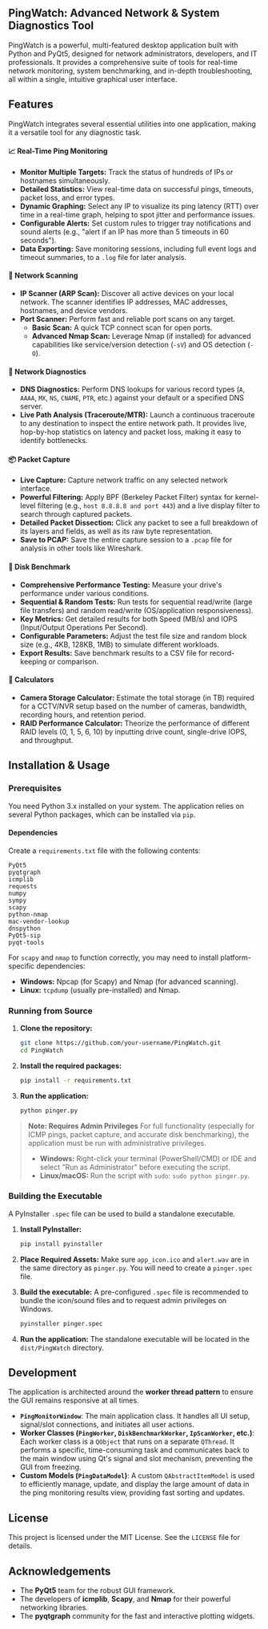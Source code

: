 ## PingWatch: Advanced Network & System Diagnostics Tool

PingWatch is a powerful, multi-featured desktop application built with Python and PyQt5, designed for network administrators, developers, and IT professionals. It provides a comprehensive suite of tools for real-time network monitoring, system benchmarking, and in-depth troubleshooting, all within a single, intuitive graphical user interface.

 <!-- It's highly recommended to add a screenshot of your app here -->

## Features

PingWatch integrates several essential utilities into one application, making it a versatile tool for any diagnostic task.

#### 📈 **Real-Time Ping Monitoring**
- **Monitor Multiple Targets:** Track the status of hundreds of IPs or hostnames simultaneously.
- **Detailed Statistics:** View real-time data on successful pings, timeouts, packet loss, and error types.
- **Dynamic Graphing:** Select any IP to visualize its ping latency (RTT) over time in a real-time graph, helping to spot jitter and performance issues.
- **Configurable Alerts:** Set custom rules to trigger tray notifications and sound alerts (e.g., "alert if an IP has more than 5 timeouts in 60 seconds").
- **Data Exporting:** Save monitoring sessions, including full event logs and timeout summaries, to a `.log` file for later analysis.

#### 📡 **Network Scanning**
- **IP Scanner (ARP Scan):** Discover all active devices on your local network. The scanner identifies IP addresses, MAC addresses, hostnames, and device vendors.
- **Port Scanner:** Perform fast and reliable port scans on any target.
  - **Basic Scan:** A quick TCP connect scan for open ports.
  - **Advanced Nmap Scan:** Leverage Nmap (if installed) for advanced capabilities like service/version detection (`-sV`) and OS detection (`-O`).

#### 🔬 **Network Diagnostics**
- **DNS Diagnostics:** Perform DNS lookups for various record types (`A`, `AAAA`, `MX`, `NS`, `CNAME`, `PTR`, etc.) against your default or a specified DNS server.
- **Live Path Analysis (Traceroute/MTR):** Launch a continuous traceroute to any destination to inspect the entire network path. It provides live, hop-by-hop statistics on latency and packet loss, making it easy to identify bottlenecks.

#### 📦 **Packet Capture**
- **Live Capture:** Capture network traffic on any selected network interface.
- **Powerful Filtering:** Apply BPF (Berkeley Packet Filter) syntax for kernel-level filtering (e.g., `host 8.8.8.8 and port 443`) and a live display filter to search through captured packets.
- **Detailed Packet Dissection:** Click any packet to see a full breakdown of its layers and fields, as well as its raw byte representation.
- **Save to PCAP:** Save the entire capture session to a `.pcap` file for analysis in other tools like Wireshark.

#### 💾 **Disk Benchmark**
- **Comprehensive Performance Testing:** Measure your drive's performance under various conditions.
- **Sequential & Random Tests:** Run tests for sequential read/write (large file transfers) and random read/write (OS/application responsiveness).
- **Key Metrics:** Get detailed results for both Speed (MB/s) and IOPS (Input/Output Operations Per Second).
- **Configurable Parameters:** Adjust the test file size and random block size (e.g., 4KB, 128KB, 1MB) to simulate different workloads.
- **Export Results:** Save benchmark results to a CSV file for record-keeping or comparison.

#### 🧮 **Calculators**
- **Camera Storage Calculator:** Estimate the total storage (in TB) required for a CCTV/NVR setup based on the number of cameras, bandwidth, recording hours, and retention period.
- **RAID Performance Calculator:** Theorize the performance of different RAID levels (0, 1, 5, 6, 10) by inputting drive count, single-drive IOPS, and throughput.

## Installation & Usage

### Prerequisites
You need Python 3.x installed on your system. The application relies on several Python packages, which can be installed via `pip`.

#### Dependencies
Create a `requirements.txt` file with the following contents:
```
PyQt5
pyqtgraph
icmplib
requests
numpy
sympy
scapy
python-nmap
mac-vendor-lookup
dnspython
PyQt5-sip
pyqt-tools
```

For `scapy` and `nmap` to function correctly, you may need to install platform-specific dependencies:
- **Windows:** Npcap (for Scapy) and Nmap (for advanced scanning).
- **Linux:** `tcpdump` (usually pre-installed) and Nmap.

### Running from Source
1.  **Clone the repository:**
    ```sh
    git clone https://github.com/your-username/PingWatch.git
    cd PingWatch
    ```

2.  **Install the required packages:**
    ```sh
    pip install -r requirements.txt
    ```

3.  **Run the application:**
    ```sh
    python pinger.py
    ```
> **Note: Requires Admin Privileges**
> For full functionality (especially for ICMP pings, packet capture, and accurate disk benchmarking), the application must be run with administrative privileges.
> - **Windows:** Right-click your terminal (PowerShell/CMD) or IDE and select "Run as Administrator" before executing the script.
> - **Linux/macOS:** Run the script with `sudo`: `sudo python pinger.py`.

### Building the Executable
A PyInstaller `.spec` file can be used to build a standalone executable.

1.  **Install PyInstaller:**
    ```sh
    pip install pyinstaller
    ```

2.  **Place Required Assets:**
    Make sure `app_icon.ico` and `alert.wav` are in the same directory as `pinger.py`. You will need to create a `pinger.spec` file.

3.  **Build the executable:**
    A pre-configured `.spec` file is recommended to bundle the icon/sound files and to request admin privileges on Windows.
    ```sh
    pyinstaller pinger.spec
    ```

4.  **Run the application:**
    The standalone executable will be located in the `dist/PingWatch` directory.

## Development
The application is architected around the **worker thread pattern** to ensure the GUI remains responsive at all times.

- **`PingMonitorWindow`**: The main application class. It handles all UI setup, signal/slot connections, and initiates all user actions.
- **Worker Classes (`PingWorker`, `DiskBenchmarkWorker`, `IpScanWorker`, etc.)**: Each worker class is a `QObject` that runs on a separate `QThread`. It performs a specific, time-consuming task and communicates back to the main window using Qt's signal and slot mechanism, preventing the GUI from freezing.
- **Custom Models (`PingDataModel`)**: A custom `QAbstractItemModel` is used to efficiently manage, update, and display the large amount of data in the ping monitoring results view, providing fast sorting and updates.

## License
This project is licensed under the MIT License. See the `LICENSE` file for details.

## Acknowledgements
- The **PyQt5** team for the robust GUI framework.
- The developers of **icmplib**, **Scapy**, and **Nmap** for their powerful networking libraries.
- The **pyqtgraph** community for the fast and interactive plotting widgets.
